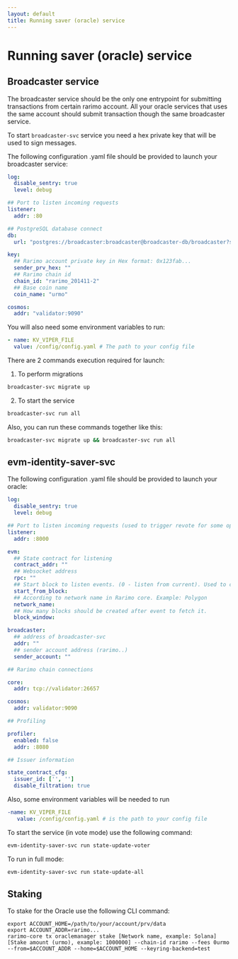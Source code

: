 ```yaml
---
layout: default
title: Running saver (oracle) service
---
```


# Running saver (oracle) service

## Broadcaster service

The broadcaster service should be the only one entrypoint for submitting transactions from certain rarimo account.
All your oracle services that uses the same account should submit transaction though the same broadcaster service.

To start `broadcaster-svc` service you need a hex private key that will be used to sign messages.

The following configuration .yaml file should be provided to launch your broadcaster service:
```yaml
log:
  disable_sentry: true
  level: debug

## Port to listen incoming requests
listener:
  addr: :80

## PostgreSQL database connect
db:
  url: "postgres://broadcaster:broadcaster@broadcaster-db/broadcaster?sslmode=disable"

key:
  ## Rarimo account private key in Hex format: 0x123fab...
  sender_prv_hex: ""
  ## Rarimo chain id
  chain_id: "rarimo_201411-2"
  ## Base coin name
  coin_name: "urmo"

cosmos:
  addr: "validator:9090"
```

You will also need some environment variables to run:
```yaml
- name: KV_VIPER_FILE
  value: /config/config.yaml # The path to your config file
```

There are 2 commands execution required for launch:

1. To perform migrations
```bash
broadcaster-svc migrate up
```

2. To start the service
```bash
broadcaster-svc run all
```

Also, you can run these commands together like this:
```bash
broadcaster-svc migrate up && broadcaster-svc run all
```

## evm-identity-saver-svc

The following configuration .yaml file should be provided to launch your oracle:

```yaml
log:
  disable_sentry: true
  level: debug

## Port to listen incoming requests (used to trigger revote for some operation - rare flow)
listener:
  addr: :8000

evm:
  ## State contract for listening
  contract_addr: ""
  ## Websocket address
  rpc: ""
  ## Start block to listen events. (0 - listen from current). Used to catchup old events. Be careful to use.
  start_from_block:
  ## According to network name in Rarimo core. Example: Polygon
  network_name:
  ## How many blocks should be created after event to fetch it.
  block_window:

broadcaster:
  ## address of broadcaster-svc
  addr: ""
  ## sender account address (rarimo..)
  sender_account: ""

## Rarimo chain connections

core:
  addr: tcp://validator:26657

cosmos:
  addr: validator:9090

## Profiling

profiler:
  enabled: false
  addr: :8080

## Issuer information

state_contract_cfg:
  issuer_id: ['', '']
  disable_filtration: true
```

Also, some environment variables will be needed to run
```yaml
-name: KV_VIPER_FILE
   value: /config/config.yaml # is the path to your config file
```

To start the service (in vote mode) use the following command:
```bash
evm-identity-saver-svc run state-update-voter
```

To run in full mode:
```bash
evm-identity-saver-svc run state-update-all
```

## Staking

To stake for the Oracle use the following CLI command: 

```shell
export ACCOUNT_HOME=/path/to/your/account/prv/data
export ACCOUNT_ADDR=rarimo...
rarimo-core tx oraclemanager stake [Network name, example: Solana] [Stake amount (urmo), example: 1000000] --chain-id rarimo --fees 0urmo --from=$ACCOUNT_ADDR --home=$ACCOUNT_HOME --keyring-backend=test
```
